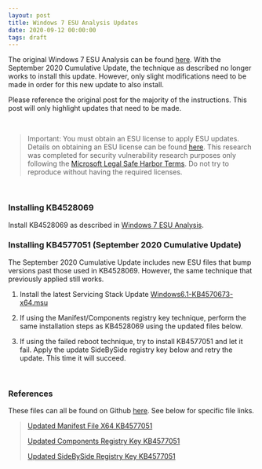 ```yaml
---
layout: post
title: Windows 7 ESU Analysis Updates
date: 2020-09-12 00:00:00
tags: draft
---
```


The original Windows 7 ESU Analysis can be found [here](https://hackandpwn.com/windows-7-esu-analysis).  With the September 2020 Cumulative Update, the technique as described no longer works to install this update.  However, only slight modifications need to be made in order for this new update to also install.

Please reference the original post for the majority of the instructions.  This post will only highlight updates that need to be made.

<br>

> Important:  You must obtain an ESU license to apply ESU updates.  Details on obtaining an ESU license can be found [here](https://support.microsoft.com/en-us/help/4497181/lifecycle-faq-extended-security-updates).  This research was completed for security vulnerability research purposes only following the [Microsoft Legal Safe Harbor Terms](https://www.microsoft.com/en-us/msrc/bounty-safe-harbor).  Do not try to reproduce without having the required licenses.

<br>

### Installing KB4528069

Install KB4528069 as described in [Windows 7 ESU Analysis](https://hackandpwn.com/windows-7-esu-analysis). 

### Installing KB4577051 (September 2020 Cumulative Update)

The September 2020 Cumulative Update includes new ESU files that bump versions past those used in KB4528069.  However, the same technique that previously applied still works.

1. Install the latest Servicing Stack Update [Windows6.1-KB4570673-x64.msu](https://github.com/HackAndPwn/Windows-7-Patching/raw/master/06_ESU_Updates/01_Windows6.1-KB4570673-x64.msu)

2. If using the Manifest/Components registry key technique, perform the same installation steps as KB4528069 using the updated files below.

3. If using the failed reboot technique, try to install KB4577051 and let it fail.  Apply the update SideBySide registry key below and retry the update.  This time it will succeed.

<br>

### References

These files can all be found on Github [here](https://github.com/HackAndPwn/Windows-7-ESU-Analysis).  See below for specific file links.

> [Updated Manifest File X64 KB4577051](https://github.com/HackAndPwn/Windows-7-ESU-Analysis/blob/master/2020_09/amd64_microsoft-windows-s..edsecurityupdatesai_31bf3856ad364e35_6.1.7602.24560_none_c8a77e3a36502557.manifest)
>
> [Updated Components Registry Key KB4577051](https://github.com/HackAndPwn/Windows-7-ESU-Analysis/blob/master/2020_09/ComponentsRegistryKey.reg)
>
> [Updated SideBySide Registry Key KB4577051](https://github.com/HackAndPwn/Windows-7-ESU-Analysis/blob/master/2020_09/SideBySideRegistryKey.reg)